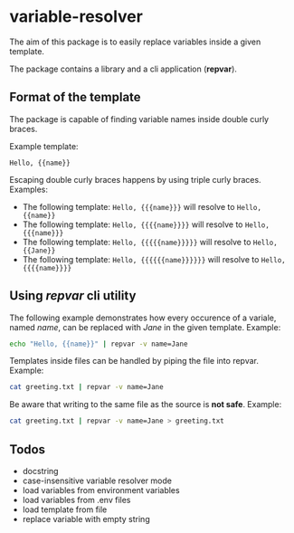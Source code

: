 # variable-resolver
The aim of this package is to easily replace variables inside a given template.

The package contains a library and a cli application (**repvar**).

## Format of the template
The package is capable of finding variable names inside double curly braces.

Example template:
```
Hello, {{name}}
```

Escaping double curly braces happens by using triple curly braces. Examples:
* The following template: `Hello, {{{name}}}` will resolve to `Hello, {{name}}`
* The following template: `Hello, {{{{name}}}}` will resolve to `Hello, {{{name}}}`
* The following template: `Hello, {{{{{name}}}}}` will resolve to `Hello, {{Jane}}`
* The following template: `Hello, {{{{{{name}}}}}}` will resolve to `Hello, {{{{name}}}}`

## Using *repvar* cli utility
The following example demonstrates how every occurence of a variale, named *name*, can be replaced with *Jane* in the given template. Example:
```bash
echo "Hello, {{name}}" | repvar -v name=Jane
```

Templates inside files can be handled by piping the file into repvar. Example:
```bash
cat greeting.txt | repvar -v name=Jane
```

Be aware that writing to the same file as the source is **not safe**. Example:
```bash
cat greeting.txt | repvar -v name=Jane > greeting.txt
```

## Todos
* docstring
* case-insensitive variable resolver mode
* load variables from environment variables
* load variables from .env files
* load template from file
* replace variable with empty string
